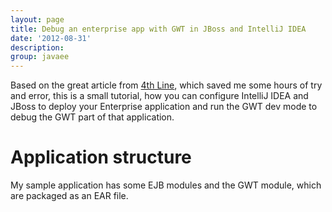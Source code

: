 ```yaml
---
layout: page
title: Debug an enterprise app with GWT in JBoss and IntelliJ IDEA
date: '2012-08-31'
description:
group: javaee
---
```


Based on the great article from [4th Line](http://4thline.org/articles/JBoss%20AS7%20plays%20nice%20with%20GWT%20and%20IntelliJ.html), which saved me some hours of try and error,
this is a small tutorial, how you can configure IntelliJ IDEA and JBoss to deploy your Enterprise application and run the GWT dev mode to debug the GWT part of that application.

# Application structure #

My sample application has some EJB modules and the GWT module, which are packaged as an EAR file.
